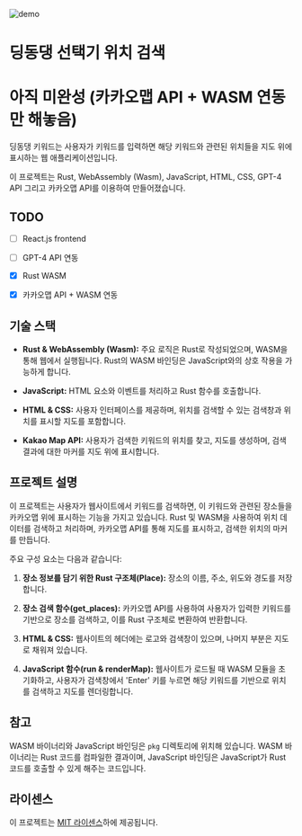 
![demo](https://github.com/Alfex4936/Ajou-Library-GPT/assets/2356749/84ed6829-95fa-4193-b3a8-fb9131e86755)


# 딩동댕 선택기 위치 검색

# 아직 미완성 (카카오맵 API + WASM 연동만 해놓음)

딩동댕 키워드는 사용자가 키워드를 입력하면 해당 키워드와 관련된 위치들을 지도 위에 표시하는 웹 애플리케이션입니다.

이 프로젝트는 Rust, WebAssembly (Wasm), JavaScript, HTML, CSS, GPT-4 API 그리고 카카오맵 API를 이용하여 만들어졌습니다.


## TODO

- [ ] React.js frontend
- [ ] GPT-4 API 연동
- [x] Rust WASM
- [x] 카카오맵 API + WASM 연동


## 기술 스택

- **Rust & WebAssembly (Wasm):** 주요 로직은 Rust로 작성되었으며, WASM을 통해 웹에서 실행됩니다. Rust의 WASM 바인딩은 JavaScript와의 상호 작용을 가능하게 합니다.

- **JavaScript:** HTML 요소와 이벤트를 처리하고 Rust 함수를 호출합니다.

- **HTML & CSS:** 사용자 인터페이스를 제공하며, 위치를 검색할 수 있는 검색창과 위치를 표시할 지도를 포함합니다.

- **Kakao Map API:** 사용자가 검색한 키워드의 위치를 찾고, 지도를 생성하며, 검색 결과에 대한 마커를 지도 위에 표시합니다.

## 프로젝트 설명

이 프로젝트는 사용자가 웹사이트에서 키워드를 검색하면, 이 키워드와 관련된 장소들을 카카오맵 위에 표시하는 기능을 가지고 있습니다. Rust 및 WASM을 사용하여 위치 데이터를 검색하고 처리하며, 카카오맵 API를 통해 지도를 표시하고, 검색한 위치의 마커를 만듭니다.

주요 구성 요소는 다음과 같습니다:

1. **장소 정보를 담기 위한 Rust 구조체(Place):** 장소의 이름, 주소, 위도와 경도를 저장합니다.

2. **장소 검색 함수(get_places):** 카카오맵 API를 사용하여 사용자가 입력한 키워드를 기반으로 장소를 검색하고, 이를 Rust 구조체로 변환하여 반환합니다.

3. **HTML & CSS:** 웹사이트의 헤더에는 로고와 검색창이 있으며, 나머지 부분은 지도로 채워져 있습니다.

4. **JavaScript 함수(run & renderMap):** 웹사이트가 로드될 때 WASM 모듈을 초기화하고, 사용자가 검색창에서 'Enter' 키를 누르면 해당 키워드를 기반으로 위치를 검색하고 지도를 렌더링합니다.


## 참고

WASM 바이너리와 JavaScript 바인딩은 `pkg` 디렉토리에 위치해 있습니다. WASM 바이너리는 Rust 코드를 컴파일한 결과이며, JavaScript 바인딩은 JavaScript가 Rust 코드를 호출할 수 있게 해주는 코드입니다.


## 라이센스

이 프로젝트는 [MIT 라이센스](LICENSE)하에 제공됩니다.